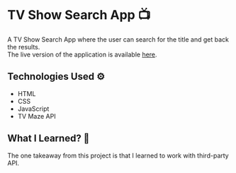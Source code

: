 # TV Show Search App 📺
A TV Show Search App where the user can search for the title and get back the results.\
The live version of the application is available [here](https://av2001.github.io/tv-show-search-app/).

## Technologies Used ⚙️
- HTML
- CSS
- JavaScript
- TV Maze API

## What I Learned? 🤔
The one takeaway from this project is that I learned to work with third-party API.
